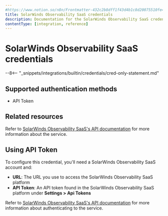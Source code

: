 ```yaml
---
#https://www.notion.so/n8n/Frontmatter-432c2b8dff1f43d4b1c8d20075510fe4
title: SolarWinds Observability SaaS credentials
description: Documentation for the SolarWinds Observability SaaS credential, Use these credentials to authenticate SolarWinds Observability SaaS in n8n, a workflow automation platform
contentType: [integration, reference]
---
```


# SolarWinds Observability SaaS credentials

--8<-- "_snippets/integrations/builtin/credentials/cred-only-statement.md"

## Supported authentication methods

* API Token

## Related resources

Refer to [SolarWinds Observability SaaS's API documentation](https://documentation.solarwinds.com/en/success_center/observability/content/api/api-swagger.htm) for more information about the service.


## Using API Token

To configure this credential, you'll need a SolarWinds Observability SaaS account and:

- **URL**: The URL you use to access the SolarWinds Observability SaaS platform
- **API Token**: An API token found in the SolarWinds Observability SaaS platform under **Settings > Api Tokens**

Refer to [SolarWinds Observability SaaS's API documentation](https://documentation.solarwinds.com/en/success_center/observability/content/settings/api-tokens.htm) for more information about authenticating to the service.
